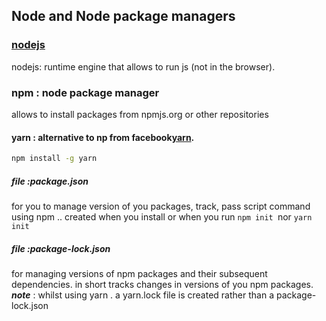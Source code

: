 ## Node and Node package managers

### [nodejs](https://nodejs.org/en/)
nodejs: runtime engine that allows to run js (not in the browser).

### npm : node package manager
allows to install packages from npmjs.org or other repositories

#### yarn : alternative to np from facebook[yarn](https://yarnpkg.com/).
```bash
npm install -g yarn
```

##### *file* :package.json 
for you to manage version of you packages, track, pass script command using npm .. created when you install or when you run ```npm init ```nor ```yarn init```

##### *file* :package-lock.json 
for managing versions of npm packages and their subsequent dependencies. in short tracks changes in versions of you npm packages.
***note*** : whilst using yarn . a yarn.lock file is created rather than a package-lock.json
